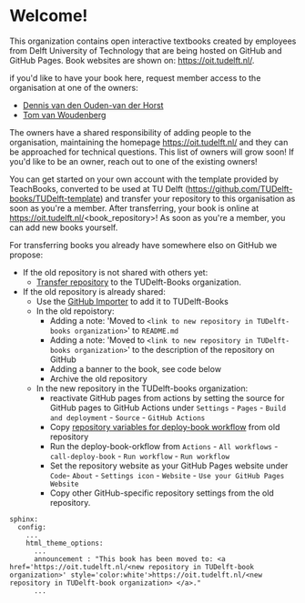 # Welcome!

This organization contains open interactive textbooks created by employees from Delft University of Technology that are being hosted on GitHub and GitHub Pages. Book websites are shown on: https://oit.tudelft.nl/.

if you'd like to have your book here, request member access to the organisation at one of the owners:
- [Dennis van den Ouden-van der Horst](mailto:d.denouden-vanderhorst@tudelft.nl)
- [Tom van Woudenberg](mailto:t.r.vanwoudenberg@tudelft.nl) 

The owners have a shared responsibility of adding people to the organisation, maintaining the homepage https://oit.tudelft.nl/ and they can be approached for technical questions. This list of owners will grow soon! If you'd like to be an owner, reach out to one of the existing owners!

You can get started on your own account with the template provided by TeachBooks, converted to be used at TU Delft (https://github.com/TUDelft-books/TUDelft-template) and transfer your repository to this organisation as soon as you're a member. After transferring, your book is online at https://oit.tudelft.nl/<book_repository>! As soon as you're a member, you can add new books yourself.

For transferring books you already have somewhere elso on GitHub we propose:
- If the old repository is not shared with others yet:
  - [Transfer repository](https://docs.github.com/en/repositories/creating-and-managing-repositories/transferring-a-repository) to the TUDelft-Books organization.
- If the old repository is already shared:
  - Use the [GitHub Importer](https://docs.github.com/en/migrations/importing-source-code/using-github-importer/importing-a-repository-with-github-importer) to add it to TUDelft-Books
  - In the old repoistory:
    - Adding a note: 'Moved to `<link to new repository in TUDelft-books organization>`' to `README.md`
    - Adding a note: 'Moved to `<link to new repository in TUDelft-books organization>`' to the description of the repository on GitHub
    - Adding a banner to the book, see code below
    - Archive the old repository
  - In the new repository in the TUDelft-books organization:
    - reactivate GitHub pages from actions by setting the source for GitHub pages to GitHub Actions under `Settings` - `Pages` - `Build and deployment` - `Source` - `GitHub Actions`
    - Copy [repository variables for deploy-book workflow](https://github.com/TeachBooks/deploy-book-workflow?tab=readme-ov-file#customize-the-workflow-teachbook-releasing-settings) from old repository
    - Run the deploy-book-orkflow from `Actions` - `All workflows` - `call-deploy-book` - `Run workflow` - `Run workflow`
    - Set the repository website as your GitHub Pages website under `Code`- `About` - `Settings icon` - `Website` - `Use your GitHub Pages Website`
    - Copy other GitHub-specific repository settings from the old repository.
```ymal
sphinx:
  config:
    ...
    html_theme_options:
      ...
      announcement : "This book has been moved to: <a href='https://oit.tudelft.nl/<new repository in TUDelft-book organization>' style='color:white'>https://oit.tudelft.nl/<new repository in TUDelft-book organization> </a>."
      ...
```
